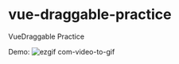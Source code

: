 # vue-draggable-practice

VueDraggable Practice

Demo: 
![ezgif com-video-to-gif](https://user-images.githubusercontent.com/97748602/217424877-cf29e5aa-f8de-46fb-8047-fef4b70fd802.gif)
